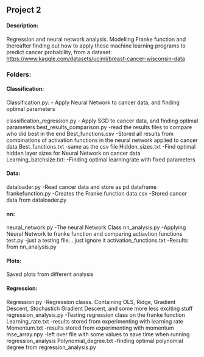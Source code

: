 ## Project 2

#### Description:
Regression and neural network analysis. Modelling Franke function and thereafter finding out how to apply these machine learning programs to predict cancer probability, from a dataset: https://www.kaggle.com/datasets/uciml/breast-cancer-wisconsin-data

### Folders:
#### Classification:
Classification.py:
    - Apply Neural Network to cancer data, and finding optimal parameters
    
classification_regression.py
    - Apply SGD to cancer data, and finding optimal parameters
best_results_comparison.py
    -read the results files to compare who did best in the end
Best_functions.csv
    -Stored all results from combinations of activation functions in the neural network applied to cancer data
Best_functions.txt
    -same as the csv file
Hidden_sizes.txt
    -Find optimal hidden layer sizes for Neural Network on cancer data
Learning_batchsize.txt:
    -Finding optimal learningrate with fixed parameters

#### Data:
dataloader.py
    -Read cancer data and store as pd dataframe
frankefunction.py
    -Creates the Franke function
data.csv
    -Stored cancer data from dataloader.py

#### nn:
neural_network.py
    -The neural Network Class
nn_analysis.py
    -Applying Neural Network to franke function and comparing actiavtion functions
test.py 
    -just a testing file... just ignore it
activation_functions.txt
    -Results from nn_analysis.py

#### Plots:
Saved plots from different analysis

#### Regression:
Regression.py
    -Regression classs. Containing OLS, Ridge, Gradient Descent, Stochastich Gradient Descent, and some more less exciting stuff
regression_analysis.py
    -Testing regression class on the franke function
Learning_rate.txt
    -results stored from experimenting with learning rate
Momentum.txt
    -results stored from experimenting with momentum
mse_array.npy
    -left over file with some values to save time when running regression_analysis
Polynomial_degree.txt
    -finding optimal polynomial degree from regression_analysis.py

